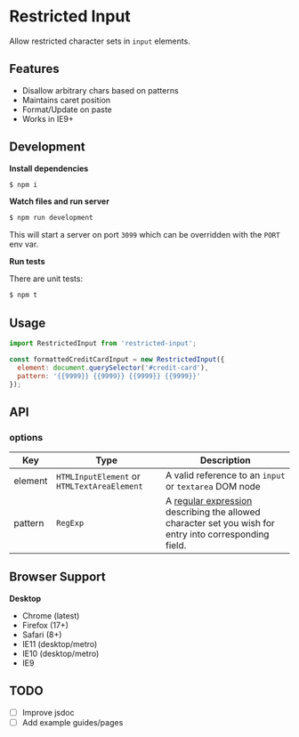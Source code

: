 Restricted Input
================

Allow restricted character sets in `input` elements.

## Features

- Disallow arbitrary chars based on patterns
- Maintains caret position
- Format/Update on paste
- Works in IE9+

## Development

**Install dependencies**

```bash
$ npm i
```

**Watch files and run server**

```bash
$ npm run development
```

This will start a server on port `3099` which can be overridden with the `PORT` env var.

**Run tests**

There are unit tests:

```bash
$ npm t
```

## Usage

```javascript
import RestrictedInput from 'restricted-input';

const formattedCreditCardInput = new RestrictedInput({
  element: document.querySelector('#credit-card'),
  pattern: '{{9999}} {{9999}} {{9999}} {{9999}}'
});
```

## API

### options

| Key | Type | Description |
| --- | ---- | ----------- |
| element | `HTMLInputElement` or `HTMLTextAreaElement` | A valid reference to an `input` or `textarea` DOM node |
| pattern | `RegExp` | A [regular expression](https://developer.mozilla.org/en-US/docs/Web/JavaScript/Reference/Global_Objects/RegExp) describing the allowed character set you wish for entry into corresponding field. |

## Browser Support

**Desktop**

- Chrome (latest)
- Firefox (17+)
- Safari (8+)
- IE11 (desktop/metro)
- IE10 (desktop/metro)
- IE9

## TODO

- [ ] Improve jsdoc
- [ ] Add example guides/pages
